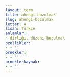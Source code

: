 ```yaml
---
layout: term
title: ahengi bozulmak
slug: ahengi-bozulmak
letter: A
lisan: Türkçe
anlamlar:
- dirliği, düzeni bozulmak
ozellikler:
- - ''
ornekler:
- - ''
orneklerkaynak:
- - ''
---
```

